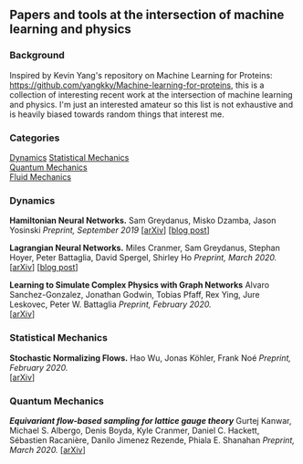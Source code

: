 ## Papers and tools at the intersection of machine learning and physics

### Background

Inspired by Kevin Yang's repository on Machine Learning for Proteins: https://github.com/yangkky/Machine-learning-for-proteins, this is a collection of interesting
recent work at the intersection of machine learning and physics. I'm just an interested amateur so this list is not exhaustive and is heavily biased
towards random things that interest me.

### Categories

[Dynamics](#dynamics) 
[Statistical Mechanics](#statistical-mechanics)  
[Quantum Mechanics](#quantum-mechanics)  
[Fluid Mechanics](#fluid-mechanics)


### Dynamics

**Hamiltonian Neural Networks.**
Sam Greydanus, Misko Dzamba, Jason Yosinski
*Preprint, September 2019*
[[arXiv](https://arxiv.org/abs/1906.01563)]
[[blog post](https://greydanus.github.io/2019/05/15/hamiltonian-nns/)]

**Lagrangian Neural Networks.**
Miles Cranmer, Sam Greydanus, Stephan Hoyer, Peter Battaglia, David Spergel, Shirley Ho
*Preprint, March 2020.*  
[[arXiv](https://arxiv.org/abs/2003.04630)]
[[blog post](https://greydanus.github.io/2020/03/10/lagrangian-nns/)]

**Learning to Simulate Complex Physics with Graph Networks**
Alvaro Sanchez-Gonzalez, Jonathan Godwin, Tobias Pfaff,  Rex Ying, Jure Leskovec,
Peter W. Battaglia
*Preprint, February 2020.*  
[[arXiv](https://arxiv.org/abs/2002.09405)]

### Statistical Mechanics

**Stochastic Normalizing Flows.**
Hao Wu, Jonas Köhler, Frank Noé
*Preprint, February 2020.*  
[[arXiv](https://arxiv.org/abs/2002.06707)]


### Quantum Mechanics

***Equivariant flow-based sampling for lattice gauge theory***
Gurtej Kanwar, Michael S. Albergo, Denis Boyda, Kyle Cranmer, Daniel C. Hackett, Sébastien Racanière, Danilo Jimenez Rezende, Phiala E. Shanahan
*Preprint, March 2020.*
[[arXiv](https://arxiv.org/abs/2003.06413)]